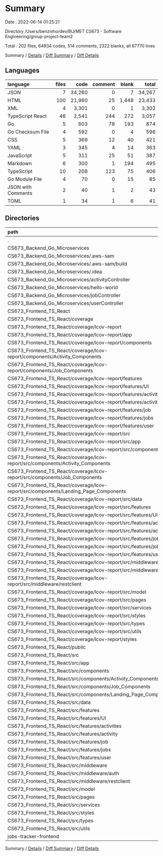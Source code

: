 # Summary

Date : 2022-06-14 01:25:21

Directory /Users/benzinho/dev/BU/MET CS673 - Software Engineering/group-project-team2

Total : 202 files,  64934 codes, 514 comments, 2322 blanks, all 67770 lines

Summary / [Details](details.md) / [Diff Summary](diff.md) / [Diff Details](diff-details.md)

## Languages
| language | files | code | comment | blank | total |
| :--- | ---: | ---: | ---: | ---: | ---: |
| JSON | 7 | 34,260 | 0 | 7 | 34,267 |
| HTML | 100 | 21,960 | 25 | 1,448 | 23,433 |
| XML | 4 | 3,301 | 0 | 1 | 3,302 |
| TypeScript React | 46 | 2,541 | 244 | 272 | 3,057 |
| Go | 5 | 603 | 78 | 193 | 874 |
| Go Checksum File | 4 | 592 | 0 | 4 | 596 |
| CSS | 5 | 369 | 12 | 40 | 421 |
| YAML | 3 | 345 | 4 | 14 | 363 |
| JavaScript | 5 | 311 | 25 | 51 | 387 |
| Markdown | 6 | 300 | 1 | 194 | 495 |
| TypeScript | 10 | 208 | 123 | 75 | 406 |
| Go Module File | 4 | 70 | 0 | 15 | 85 |
| JSON with Comments | 2 | 40 | 1 | 2 | 43 |
| TOML | 1 | 34 | 1 | 6 | 41 |

## Directories
| path | files | code | comment | blank | total |
| :--- | ---: | ---: | ---: | ---: | ---: |
| . | 202 | 64,934 | 514 | 2,322 | 67,770 |
| CS673_Backend_Go_Microservices | 21 | 1,790 | 83 | 274 | 2,147 |
| CS673_Backend_Go_Microservices/.aws-sam | 3 | 276 | 1 | 12 | 289 |
| CS673_Backend_Go_Microservices/.aws-sam/build | 2 | 242 | 0 | 6 | 248 |
| CS673_Backend_Go_Microservices/.idea | 3 | 57 | 0 | 0 | 57 |
| CS673_Backend_Go_Microservices/activityController | 3 | 384 | 21 | 64 | 469 |
| CS673_Backend_Go_Microservices/hello-world | 4 | 108 | 3 | 30 | 141 |
| CS673_Backend_Go_Microservices/jobController | 3 | 433 | 23 | 75 | 531 |
| CS673_Backend_Go_Microservices/userController | 3 | 340 | 31 | 43 | 414 |
| CS673_Frontend_TS_React | 178 | 63,032 | 431 | 2,024 | 65,487 |
| CS673_Frontend_TS_React/coverage | 106 | 25,654 | 34 | 1,494 | 27,182 |
| CS673_Frontend_TS_React/coverage/lcov-report | 104 | 22,362 | 34 | 1,492 | 23,888 |
| CS673_Frontend_TS_React/coverage/lcov-report/app | 3 | 348 | 0 | 43 | 391 |
| CS673_Frontend_TS_React/coverage/lcov-report/components | 8 | 2,195 | 0 | 117 | 2,312 |
| CS673_Frontend_TS_React/coverage/lcov-report/components/Activity_Components | 2 | 857 | 0 | 28 | 885 |
| CS673_Frontend_TS_React/coverage/lcov-report/components/Job_Components | 2 | 649 | 0 | 32 | 681 |
| CS673_Frontend_TS_React/coverage/lcov-report/features | 12 | 1,824 | 0 | 168 | 1,992 |
| CS673_Frontend_TS_React/coverage/lcov-report/features/UI | 2 | 245 | 0 | 28 | 273 |
| CS673_Frontend_TS_React/coverage/lcov-report/features/activities | 2 | 392 | 0 | 28 | 420 |
| CS673_Frontend_TS_React/coverage/lcov-report/features/activity | 2 | 281 | 0 | 28 | 309 |
| CS673_Frontend_TS_React/coverage/lcov-report/features/job | 2 | 290 | 0 | 28 | 318 |
| CS673_Frontend_TS_React/coverage/lcov-report/features/jobs | 2 | 383 | 0 | 28 | 411 |
| CS673_Frontend_TS_React/coverage/lcov-report/features/user | 2 | 233 | 0 | 28 | 261 |
| CS673_Frontend_TS_React/coverage/lcov-report/src | 69 | 15,003 | 0 | 999 | 16,002 |
| CS673_Frontend_TS_React/coverage/lcov-report/src/app | 3 | 348 | 0 | 43 | 391 |
| CS673_Frontend_TS_React/coverage/lcov-report/src/components | 25 | 5,677 | 0 | 373 | 6,050 |
| CS673_Frontend_TS_React/coverage/lcov-report/src/components/Activity_Components | 4 | 1,639 | 0 | 58 | 1,697 |
| CS673_Frontend_TS_React/coverage/lcov-report/src/components/Job_Components | 7 | 1,713 | 0 | 107 | 1,820 |
| CS673_Frontend_TS_React/coverage/lcov-report/src/components/Landing_Page_Components | 2 | 317 | 0 | 28 | 345 |
| CS673_Frontend_TS_React/coverage/lcov-report/src/data | 2 | 2,030 | 0 | 28 | 2,058 |
| CS673_Frontend_TS_React/coverage/lcov-report/src/features | 12 | 1,851 | 0 | 168 | 2,019 |
| CS673_Frontend_TS_React/coverage/lcov-report/src/features/UI | 2 | 245 | 0 | 28 | 273 |
| CS673_Frontend_TS_React/coverage/lcov-report/src/features/activities | 2 | 392 | 0 | 28 | 420 |
| CS673_Frontend_TS_React/coverage/lcov-report/src/features/activity | 2 | 281 | 0 | 28 | 309 |
| CS673_Frontend_TS_React/coverage/lcov-report/src/features/job | 2 | 290 | 0 | 28 | 318 |
| CS673_Frontend_TS_React/coverage/lcov-report/src/features/jobs | 2 | 386 | 0 | 28 | 414 |
| CS673_Frontend_TS_React/coverage/lcov-report/src/features/user | 2 | 257 | 0 | 28 | 285 |
| CS673_Frontend_TS_React/coverage/lcov-report/src/middleware | 6 | 903 | 0 | 86 | 989 |
| CS673_Frontend_TS_React/coverage/lcov-report/src/middleware/auth | 4 | 676 | 0 | 58 | 734 |
| CS673_Frontend_TS_React/coverage/lcov-report/src/middleware/restclient | 2 | 227 | 0 | 28 | 255 |
| CS673_Frontend_TS_React/coverage/lcov-report/src/model | 2 | 191 | 0 | 28 | 219 |
| CS673_Frontend_TS_React/coverage/lcov-report/src/pages | 4 | 712 | 0 | 58 | 770 |
| CS673_Frontend_TS_React/coverage/lcov-report/src/services | 2 | 245 | 0 | 28 | 273 |
| CS673_Frontend_TS_React/coverage/lcov-report/src/styles | 4 | 1,971 | 0 | 59 | 2,030 |
| CS673_Frontend_TS_React/coverage/lcov-report/src/types | 2 | 242 | 0 | 28 | 270 |
| CS673_Frontend_TS_React/coverage/lcov-report/src/utils | 2 | 251 | 0 | 28 | 279 |
| CS673_Frontend_TS_React/coverage/lcov-report/styles | 3 | 1,745 | 0 | 44 | 1,789 |
| CS673_Frontend_TS_React/public | 2 | 59 | 25 | 2 | 86 |
| CS673_Frontend_TS_React/src | 56 | 2,903 | 251 | 322 | 3,476 |
| CS673_Frontend_TS_React/src/app | 2 | 29 | 0 | 3 | 32 |
| CS673_Frontend_TS_React/src/components | 28 | 1,244 | 116 | 193 | 1,553 |
| CS673_Frontend_TS_React/src/components/Activity_Components | 3 | 346 | 51 | 38 | 435 |
| CS673_Frontend_TS_React/src/components/Job_Components | 7 | 365 | 28 | 45 | 438 |
| CS673_Frontend_TS_React/src/components/Landing_Page_Components | 2 | 128 | 6 | 10 | 144 |
| CS673_Frontend_TS_React/src/data | 1 | 524 | 94 | 2 | 620 |
| CS673_Frontend_TS_React/src/features | 6 | 248 | 6 | 23 | 277 |
| CS673_Frontend_TS_React/src/features/UI | 1 | 21 | 0 | 4 | 25 |
| CS673_Frontend_TS_React/src/features/activities | 1 | 64 | 4 | 6 | 74 |
| CS673_Frontend_TS_React/src/features/activity | 1 | 33 | 0 | 4 | 37 |
| CS673_Frontend_TS_React/src/features/job | 1 | 36 | 0 | 4 | 40 |
| CS673_Frontend_TS_React/src/features/jobs | 1 | 67 | 2 | 3 | 72 |
| CS673_Frontend_TS_React/src/features/user | 1 | 27 | 0 | 2 | 29 |
| CS673_Frontend_TS_React/src/middleware | 4 | 115 | 0 | 18 | 133 |
| CS673_Frontend_TS_React/src/middleware/auth | 3 | 98 | 0 | 16 | 114 |
| CS673_Frontend_TS_React/src/middleware/restclient | 1 | 17 | 0 | 2 | 19 |
| CS673_Frontend_TS_React/src/model | 1 | 7 | 0 | 0 | 7 |
| CS673_Frontend_TS_React/src/pages | 4 | 124 | 7 | 22 | 153 |
| CS673_Frontend_TS_React/src/services | 1 | 20 | 0 | 5 | 25 |
| CS673_Frontend_TS_React/src/styles | 3 | 489 | 21 | 36 | 546 |
| CS673_Frontend_TS_React/src/types | 1 | 17 | 4 | 3 | 24 |
| CS673_Frontend_TS_React/src/utils | 1 | 23 | 0 | 4 | 27 |
| jobs-tracker-frontend | 1 | 80 | 0 | 1 | 81 |

Summary / [Details](details.md) / [Diff Summary](diff.md) / [Diff Details](diff-details.md)